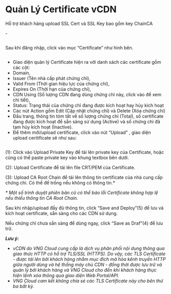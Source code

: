 # Quản Lý Certificate vCDN

Hỗ trợ khách hàng upload SSL Cert và SSL Key bao gồm key ChainCA

\-                                     &#x20;

<figure><img src="https://docs.vngcloud.vn/download/thumbnails/36045579/image2021-11-17_15-13-16.png?version=1&#x26;modificationDate=1637136796000&#x26;api=v2" alt=""><figcaption></figcaption></figure>

Sau khi đăng nhập, click vào mục “Certificate” như  hình bên.&#x20;

&#x20;   &#x20;

<figure><img src="https://docs.vngcloud.vn/download/attachments/36045579/image2021-11-17_15-13-58.png?version=1&#x26;modificationDate=1637136839000&#x26;api=v2" alt=""><figcaption></figcaption></figure>

* Giao diện quản lý Certificate hiện ra với danh sách các certificate gồm các cột:
* Domain,
* Issuer (Tên nhà cấp phát chứng chỉ),
* Valid From (Thời gian hiệu lực của chứng chỉ),
* Expires On (Thời hạn của chứng chỉ),
* CDN Using (Số lượng CDN đang dùng chứng chỉ này, click vào để xem chi tiết),
* Status: Trạng thái của chứng chỉ đang được kích hoạt hay hủy kích hoạt
* Các nút Action gồm Edit (Cập nhật chứng chỉ) và Delete (Xóa chứng chỉ)
* Đầu trang, thông tin tóm tắt về số lượng chứng chỉ (Total), số certificate đang được kích hoạt để sẳn sàng sử dụng (Active) và số chứng chỉ đã tạm hủy kích hoạt (Inactive).
* Để thêm mới/upload certificate, click vào nút “Upload” , giao diện upload ceritificate sẽ như sau:



&#x20;   &#x20;

<figure><img src="https://docs.vngcloud.vn/download/attachments/36045579/image2021-11-17_15-15-20.png?version=1&#x26;modificationDate=1637136921000&#x26;api=v2" alt=""><figcaption></figcaption></figure>

(1): Click vào Upload Private Key để tải lên private key của Certificate, hoặc cũng có thể paste private key vào khung textbox bên dưới.

(2): Upload Certificate để tải lên file CRT/PEM của Certificate.

(3): Upload CA Root Chain để tải lên thông tin certificate của nhà cung cấp chứng chỉ. Có thể để trống nếu không có thông tin.\*

_\* Một số trình duyệt phiên bản cũ có thể báo lỗi Certificate không hợp lệ nếu thiếu thông tin CA Root Chain._

Sau khi nhập/upload đầy đủ thông tin, click “Save and Deploy”(5) để lưu và kích hoạt certificate, sẳn sàng cho các CDN sử dụng.

Nếu chứng chỉ chưa sẳn sàng để dùng ngay, click “Save as Draf”(4) để lưu trữ.



_**Lưu ý:**_

* _vCDN do VNG Cloud cung cấp là dịch vụ phân phối nội dung thông qua giao thức HTTP có hỗ trợ TLS/SSL (HTTPS). Do vậy, các TLS Certificate - được tải lên bởi khách hàng nhằm mục đích mã hóa kênh truyền HTTP giữa người dùng và hệ thống máy chủ CDN - đồng thời được lưu trữ và quản lý bởi khách hàng và VNG Cloud cho đến khi khách hàng thực hiện lệnh xóa thông qua giao diện Web Portal/API._
* _VNG Cloud cam kết không chia sẻ các TLS Certificate này cho bên thứ ba bất kỳ._
